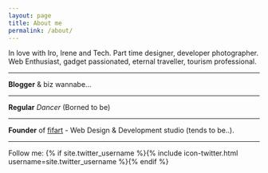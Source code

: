 ```yaml
---
layout: page
title: About me
permalink: /about/
---
```


In love with Iro, Irene and Tech. Part time designer, developer photographer. Web Enthusiast, gadget passionated, eternal traveller,
tourism professional.

---

**Blogger** & biz wannabe...

---

**Regular**  _Dancer_ (Borned to be) 

---

**Founder** of [fifart](http://fifart.net) - Web Design & Development studio (tends to be..).

---

Follow me: {% if site.twitter_username %}{% include icon-twitter.html username=site.twitter_username %}{% endif %}
